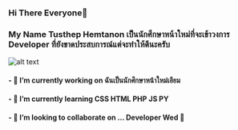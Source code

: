 ### Hi There Everyone👋

<h3>My Name Tusthep Hemtanon เป็นนักศึกษาหน้าใหม่ที่จะเข้าวงการ Developer ที่ยังขาดประสบการณ์แต่จะทำให้ดีนะครับ</h3>


![alt text](https://scontent.fbkk10-1.fna.fbcdn.net/v/t1.6435-9/80277895_2512573618993106_2259252827484323840_n.jpg?_nc_cat=102&ccb=1-5&_nc_sid=09cbfe&_nc_eui2=AeEnie3l5K5cAyAm9hfSlPlCwnHhW8e5xubCceFbx7nG5tKOSEuyO9n9LS0fw4i9TAR3trjs_JyFzweziaRWt9xO&_nc_ohc=xqR9g7W4b8IAX9JMZt2&_nc_ht=scontent.fbkk10-1.fna&oh=00_AT8mF6WdEP1SlX4JIAaN5u8AR8GhXjIpgJt-Ue-aziRqiQ&oe=620844CF)

<h4>- 🔭 I’m currently working on ฉันเป็นนักศึกษาหน้าใหม่เอียม</h4>
<h4>- 🌱 I’m currently learning CSS HTML PHP JS PY</h4>
<h4>- 👯 I’m looking to collaborate on ... Developer Wed 👀</h4>


<!--
**Pup077/Pup077** is a ✨ _special_ ✨ repository because its `README.md` (this file) appears on your GitHub profile.

Here are some ideas to get you started:

- 🔭 I’m currently working on ...
- 🌱 I’m currently learning ...
- 👯 I’m looking to collaborate on ...
- 🤔 I’m looking for help with ...
- 💬 Ask me about ...
- 📫 How to reach me: ...
- 😄 Pronouns: ...
- ⚡ Fun fact: ...
-->
